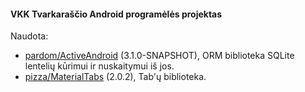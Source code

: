 #### VKK Tvarkaraščio Android programėlės projektas
Naudota:
- [pardom/ActiveAndroid](https://github.com/pardom/ActiveAndroid) (3.1.0-SNAPSHOT), ORM biblioteka SQLite lentelių kūrimui ir nuskaitymui iš jos.
- [pizza/MaterialTabs](https://github.com/pizza/MaterialTabs) (2.0.2), Tab'ų biblioteka.
